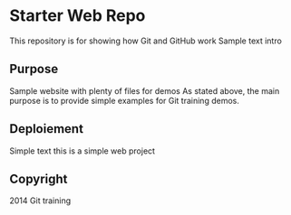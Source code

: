 # Starter Web Repo

This repository is for showing how Git and GitHub work
Sample text intro

## Purpose

Sample website with plenty of files for demos
As stated above, the main purpose is to provide simple examples for Git training demos.

## Deploiement
Simple text
this is a simple web project

## Copyright
2014 Git training 